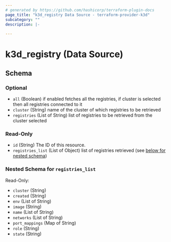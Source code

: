 ```yaml
---
# generated by https://github.com/hashicorp/terraform-plugin-docs
page_title: "k3d_registry Data Source - terraform-provider-k3d"
subcategory: ""
description: |-
  
---
```


# k3d_registry (Data Source)





<!-- schema generated by tfplugindocs -->
## Schema

### Optional

- `all` (Boolean) if enabled fetches all the registries, if cluster is selected then all registries connected to it
- `cluster` (String) name of the cluster of which registries to be retrieved
- `registries` (List of String) list of registries to be retrieved from the cluster selected

### Read-Only

- `id` (String) The ID of this resource.
- `registries_list` (List of Object) list of registries retrieved (see [below for nested schema](#nestedatt--registries_list))

<a id="nestedatt--registries_list"></a>
### Nested Schema for `registries_list`

Read-Only:

- `cluster` (String)
- `created` (String)
- `env` (List of String)
- `image` (String)
- `name` (List of String)
- `networks` (List of String)
- `port_mappings` (Map of String)
- `role` (String)
- `state` (String)


